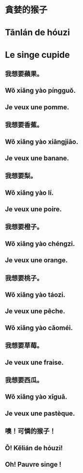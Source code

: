# 貪婪的猴子
# Tānlán de hóuzi
# Le singe cupide 

## 我想要蘋果。
## Wǒ xiǎng yào píngguǒ.
## Je veux une pomme.

## 我想要香蕉。
## Wǒ xiǎng yào xiāngjiāo.
## Je veux une banane.

## 我想要梨。
## Wǒ xiǎng yào lí.
## Je veux une poire.

## 我想要橙子。
## Wǒ xiǎng yào chéngzi.
## Je veux une orange.

## 我想要桃子。
## Wǒ xiǎng yào táozi.
## Je veux une pêche.

## Wǒ xiǎng yào cǎoméi.
## 我想要草莓。
## Je veux une fraise.

## 我想要西瓜。
## Wǒ xiǎng yào xīguā.
## Je veux une pastèque.

## 噢！可憐的猴子！
## Ō! Kělián de hóuzi!
## Oh! Pauvre singe !